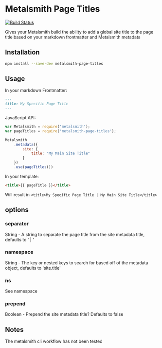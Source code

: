 # Metalsmith Page Titles

[![Build Status](https://travis-ci.org/hellatan/metalsmith-page-titles.svg?branch=master)](https://travis-ci.org/hellatan/metalsmith-page-titles)

Gives your Metalsmith build the ability to add a global site title to the page title based on your markdown frontmatter and Metalsmith metadata

## Installation

```bash
npm install --save-dev metalsmith-page-titles
```

## Usage

In your markdown Frontmatter:
```md
---
title: My Specific Page Title
---
```

JavaScript API:

```js
var Metalsmith = require('metalsmith');
var pageTitles = require('metalsmith-page-titles');

Metalsmith
    .metadata({
        site: {
            title: "My Main Site Title"
        }
    })
    .use(pageTitles())
```

In your template:

```html
<title>{{ pageTitle }}</title>
```

Will result in `<title>My Specific Page Title | My Main Site Title</title>`

## options

### separator 

String - A string to separate the page title from the site metadata title, defaults to ' | '

### namespace
 
String - The key or nested keys to search for based off of the metadata object, defaults to 'site.title'
 
### ns

See namespace

### prepend

Boolean - Prepend the site metadata title? Defaults to false

## Notes

The metalsmith cli workflow has not been tested
